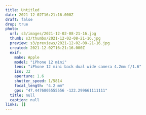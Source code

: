 ```yaml
---
title: Untitled
date: 2021-12-02T16:21:16.000Z
draft: false
drop: true
photo:
  url: s3/images/2021-12-02-08-21-16.jpg
  thumb: s3/thumbs/2021-12-02-08-21-16.jpg
  preview: s3/previews/2021-12-02-08-21-16.jpg
  created: 2021-12-02T16:21:16.000Z
  exif:
    make: Apple
    model: "iPhone 12 mini"
    lens: "iPhone 12 mini back dual wide camera 4.2mm f/1.6"
    iso: 32
    aperture: 1.6
    shutter_speed: 1/5814
    focal_length: "4.2 mm"
    gps: "47.4476805555556 -122.299661111111"
  title: null
  caption: null
links: []
---
```

